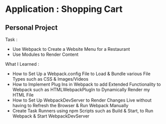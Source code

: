 # Application : Shopping Cart

## Personal Project

Task :
- Use Webpack to Create a Website Menu for a Restaurant
- Use Modules to Render Content

What I Learned :
- How to Set Up a Webpack.config File to Load & Bundle various File Types such as CSS & Images/Videos
- How to Implement Plug Ins in Webpack to add Extended Functionality to Webpack such as HTMLWebpackPlugIn to Dynamically Render my HTML File
- How to Set Up WebpackDevServer to Render Changes Live without having to Refresh the Browser & Run Webpack Manually
- Create Task Runners using npm Scripts such as Build & Start, to Run Webpack & Start WebpackDevServer
